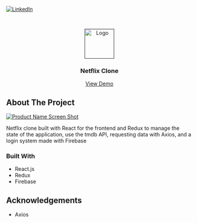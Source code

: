<!--
*** Thanks for checking out the Best-README-Template. If you have a suggestion
*** that would make this better, please fork the repo and create a pull request
*** or simply open an issue with the tag "enhancement".
*** Thanks again! Now go create something AMAZING! :D
-->



<!-- PROJECT SHIELDS -->
<!--
*** I'm using markdown "reference style" links for readability.
*** Reference links are enclosed in brackets [ ] instead of parentheses ( ).
*** See the bottom of this document for the declaration of the reference variables
*** for contributors-url, forks-url, etc. This is an optional, concise syntax you may use.
*** https://www.markdownguide.org/basic-syntax/#reference-style-links
-->

[![LinkedIn][linkedin-shield]][linkedin-url]



<!-- PROJECT LOGO -->
<br />
<p align="center">
  <a href="">
    <img src="https://i.pinimg.com/originals/bd/75/c5/bd75c51dfa6bc90fe6043e03c609f0f3.png" alt="Logo" width="80" height="80">
  </a>

  <h3 align="center">Netflix Clone</h3>

  <p align="center">
    <a target="_blank" href="https://gilamastra.github.io/React-Netflix-Clone/">View Demo</a>
  </p>
</p>





<!-- ABOUT THE PROJECT -->
## About The Project
[![Product Name Screen Shot][product-screenshot]]()

Netflix clone built with React for the frontend and Redux to manage the state of the application, use the tmdb API, requesting data with Axios, and a login system made with Firebase

### Built With

* React.js
* Redux
* Firebase


<!-- ACKNOWLEDGEMENTS -->
## Acknowledgements
* Axios







<!-- MARKDOWN LINKS & IMAGES -->
<!-- https://www.markdownguide.org/basic-syntax/#reference-style-links -->
[contributors-shield]: https://img.shields.io/github/contributors/othneildrew/Best-README-Template.svg?style=for-the-badge
[contributors-url]: https://github.com/othneildrew/Best-README-Template/graphs/contributors
[forks-shield]: https://img.shields.io/github/forks/othneildrew/Best-README-Template.svg?style=for-the-badge
[forks-url]: https://github.com/othneildrew/Best-README-Template/network/members
[stars-shield]: https://img.shields.io/github/stars/othneildrew/Best-README-Template.svg?style=for-the-badge
[stars-url]: https://github.com/othneildrew/Best-README-Template/stargazers
[issues-shield]: https://img.shields.io/github/issues/othneildrew/Best-README-Template.svg?style=for-the-badge
[issues-url]: https://github.com/othneildrew/Best-README-Template/issues
[license-shield]: https://img.shields.io/github/license/othneildrew/Best-README-Template.svg?style=for-the-badge
[license-url]: https://github.com/othneildrew/Best-README-Template/blob/master/LICENSE.txt
[linkedin-shield]: https://img.shields.io/badge/-LinkedIn-black.svg?style=for-the-badge&logo=linkedin&colorB=555
[linkedin-url]: https://www.linkedin.com/in/giovanilamastra/
[product-screenshot]: https://firebasestorage.googleapis.com/v0/b/portfolio-d0342.appspot.com/o/projects%2FNetlixClone%2Fnetflix1.png?alt=media&token=8fe16611-97b2-482b-883f-d6cef95458fb
